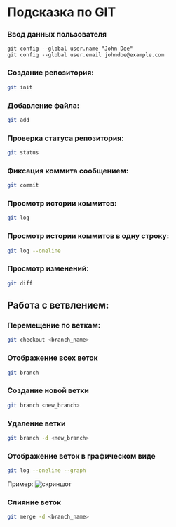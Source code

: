 # Подсказка по GIT

### Ввод данных пользователя
``````
git config --global user.name "John Doe"
git config --global user.email johndoe@example.com
``````

### Создание репозитория:
```sh
git init
```

### Добавление файла:
```sh
git add
```

### Проверка статуса репозитория:
```sh
git status
```

### Фиксация коммита сообщением:
```sh
git commit
```

### Просмотр истории коммитов:
```sh
git log
```

### Просмотр истории коммитов в одну строку:
```sh
git log --oneline
```

### Просмотр изменений:
```sh
git diff
```
## Работа с ветвлением:
### Перемещение по веткам:
```sh
git checkout <branch_name> 
```

### Отображение всех веток
```sh
git branch
```

### Создание новой ветки 
```sh
git branch <new_branch>
```

### Удаление ветки
```sh
git branch -d <new_branch>
```

### Отображение веток в графическом виде
```sh
git log --oneline --graph
``````
Пример:
![скриншот](example.jpg) 


### Слияние веток
```sh
git merge -d <branch_name>
``````
